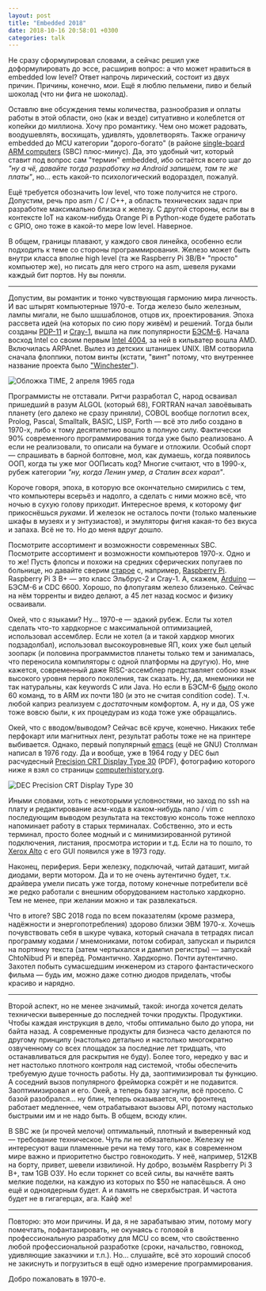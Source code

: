 ```yaml
---
layout: post
title: "Embedded 2018"
date: 2018-10-16 20:58:01 +0300
categories: talk
---
```

Не сразу сформулировал словами, а сейчас решил уже доформулировать до эссе, расширив вопрос: а что может нравиться в embedded low level? Ответ напрочь лирический, состоит из двух причин. Причины, конечно, *мои*. Ещё я люблю пельмени, пиво и белый шоколад (что ни фига не шоколад).

Оставлю вне обсуждения темы количества, разнообразия и оплаты работы в этой области, оно (как и везде) ситуативно и колеблется от копейки до миллиона. Хочу про романтику. Чем оно может радовать, воодушевлять, восхищать, удивлять, удовлетворять. Также ограничу embedded до MCU категории "дорого-богато" (в районе [single-board ARM computers](https://en.wikipedia.org/wiki/Comparison_of_single-board_computers) (SBC) плюс-минус). Да, это удобный чит, который ставит под вопрос сам "термин" embedded, ибо остаётся всего шаг до *"ну а чё, давайте тогда разработку на Android запишем, там те же платы"*, но... есть какой-то психологический водораздел, пожалуй.

Ещё требуется обозначить low level, что тоже получится не строго. Допустим, речь про asm / C / C++, а область технических задач при разработке максимально близка к железу. С другой стороны, если вы в контексте IoT на каком-нибудь Orange Pi в Python-коде будете работать с GPIO, оно тоже в какой-то мере low level. Наверное.

В общем, границы плавают, у каждого своя линейка, особенно если подходить к теме со стороны программирования. Железо может быть внутри класса вполне high level (та же Raspberry Pi 3B/B+ "просто" компьютер же), но писать для него строго на asm, шевеля руками каждый бит портов. Ну вы поняли.

---

Допустим, вы романтик и тонко чувствующая гармонию мира личность. И вас штырят компьютерные 1970-е. Тогда железо было железным, лампы мигали, не было шшшаблонов, отцов их, проектирования. Эпоха рассвета идей (на которых по сию пору живём) и решений. Тогда были созданы [PDP-11](https://en.wikipedia.org/wiki/PDP-11) и [Cray-1](https://en.wikipedia.org/wiki/Cray-1), вышла на пик популярности [БЭСМ-6](https://ru.wikipedia.org/wiki/БЭСМ-6). Начала восход Intel со своим первым [Intel 4004](https://en.wikipedia.org/wiki/Intel_4004), за ней в кильватер вошла AMD. Включилась ARPAnet. Вылез из детских штанишек UNIX. IBM сотворила сначала флоппики, потом винты (кстати, "винт" потому, что внутреннее название проекта было ["Winchester"](https://www-03.ibm.com/ibm/history/exhibits/storage/storage_3340.html)).

![Обложка TIME, 2 апреля 1965 года](/assets/images/1101650402_400.jpg "Обложка TIME, 2 апреля 1965 года")

Программисты не отставали. Ритчи разработал C, народ осваивал пришедший в разум ALGOL (который 68), FORTRAN начал завоёвывать планету (его далеко не сразу приняли), COBOL вообще поглотил всех, Prolog, Pascal, Smalltalk, BASIC, LISP, Forth — всё это либо создано в 1970-х, либо к тому десятилетию вошло в полную силу. Фактически 90% современного программирования тогда уже было реализовано. А если не реализовали, то описали на бумаге и отложили. Особый спорт — спрашивать в барной болтовне, мол, как думаешь, когда появилось ООП, когда ты уже мог ООПисать код? Многие считают, что в 1990-х, рубеж категории *"ну, когда Ленин умер, а Сталин всех карал"*.

Короче говоря, эпоха, в которую все окончательно смирились с тем, что компьютеры всерьёз и надолго, а сделать с ними можно всё, что ночью в сухую голову приходит. Интересное время, к которому фиг прикоснёшься *руками*. И железок не осталось почти (только маленькие шкафы в музеях и у энтузиастов), и эмуляторы фигня какая-то без вкуса и запаха. Всё не то. Но до меня вдруг дошло.

Посмотрите ассортимент и возможности современных SBC. Посмотрите ассортимент и возможности компьютеров 1970-х. Одно и то же! Пусть флопсы и похожи на средних сферических попугаев по больнице, но давайте сверим [старое](https://ru.wikipedia.org/wiki/FLOPS#Обзор_производительности_реальных_систем) с, например, [Raspberry Pi](https://medium.com/@ghalfacree/benchmarking-the-raspberry-pi-3-b-plus-44122cf3d806). Raspberry Pi 3 B+ — это класс Эльбрус-2 и Cray-1. А, скажем, [Arduino](https://hmbd.wordpress.com/2016/08/24/speed-comparisons-for-arduino-unonano-and-due/) — БЭСМ-6 и CDC 6600. Хорошо, по флопугаям железо близенько. Сейчас на нём торренты и видео делают, а 45 лет назад космос и физику осваивали.

Окей, что с языками? Ну... 1970-е — эдакий рубеж. Если ты хотел сделать что-то хардкорное с максимальной оптимизацией, использовал ассемблер. Если не хотел (а и такой хардкор многих подзадолбал), использовал высокоуровневые ЯП, коих уже был целый зоопарк (и половина программистов планеты только тем и занималась, что переносила компиляторы с одной платформы на другую). Но, мне кажется, современный даже RISC-ассемблер представляет собою язык высокого уровня первого поколения, так сказать. Ну, да, мнемоники не так натуральны, как keywords C или Java. Но если в БЭСМ-6 [было](http://www.mailcom.com/besm6/instset_ru.shtml) около 60 команд, то в ARM их почти 180 (и это не считая condition code). Т.ч. любой каприз реализуем с *достаточным* комфортом. А, ну и да, OS уже тоже вовсю были, к их процедурам из кода тоже уже обращались.

Окей, что с вводом/выводом? Сейчас всё круче, конечно. Никаких тебе перфокарт или магнитных лент, результат работы тоже не на принтере выбивается. Однако, первый популярный [emacs](https://en.wikipedia.org/wiki/Emacs) (ещё не GNU) Столлман написал в 1976 году. Да и вообще, уже в 1964 году у DEC был расчудесный [Precision CRT Display Type 30](http://www.computinghistory.org.uk/userdata/files/digital-precision-crt-display-type-30.pdf) (PDF), фотографию которого ниже я взял со страницы [computerhistory.org](http://www.computerhistory.org/pdp-1/8955eff5ea3981a242732be99f335026/).

![DEC Precision CRT Display Type 30](/assets/images/dec.pdp-1.chm_pdp-1_restoration_type_30_display_in_alignment.2005.102663948.lg_.jpg "DEC Precision CRT Display Type 30")

Иными словами, хоть с некоторыми условностями, но заход по ssh на плату и редактирование асм-кода в каком-нибудь nano / vim с последующим выводом результата на текстовую консоль тоже неплохо напоминает работу в старых терминалах. Собственно, это и есть терминал, просто более модный и с минимизированной рутиной подключения, листания, просмотра истории и т.д. Если на то пошло, то [Xerox Alto](https://en.wikipedia.org/wiki/Xerox_Alto) с его GUI появился уже в 1973 году.

Наконец, периферия. Бери железку, подключай, читай даташит, мигай диодами, верти мотором. Да и то не очень аутентично будет, т.к. драйвера умели писать уже тогда, потому конечные потребители всё же редко работали с внешним оборудованием настолько хардкорно. Тем не менее, при желании можно и так развлекаться.

Что в итоге? SBC 2018 года по всем показателям (кроме размера, надёжности и энергопотребления) здорово близки ЭВМ 1970-х. Хочешь почувствовать себя в шкуре чувака, который сначала в тетрадях писал программу кодами / мнемониками, потом собирал, запускал и пырился на портянку текста (затем чертыхался и дампил регистры) — запускай ChtoNibud Pi и вперёд. Романтично. Хардкорно. Почти аутентично. Захотел побыть сумасшедшим инженером из старого фантастического фильма — будь им, можно даже сотню диодов приделать, чтобы красиво и нарядно.

---

Второй аспект, но не менее значимый, такой: иногда хочется делать технически выверенные до последней точки продукты. Продуктики. Чтобы каждая инструкция в дело, чтобы оптимально было до упора, ни байта назад. А современные продукты для бизнеса часто делаются по другому принципу (настолько детально и настолько многократно озвученному со всех площадок за последние лет тридцать, что останавливаться для раскрытия не буду). Более того, нередко у вас и нет настолько плотного контроля над системой, чтобы обеспечить требуемую душе точность работы. Ну да, заоптимизировал ты функцию. А соседний вызов популярного фрейморка сожрёт и не подавится. Заоптимизировал и его. Окей, а теперь базу загнули, всё просело. С базой разобрался... ну блин, теперь оказывается, что фронтенд работает медленнее, чем отрабатывают вызовы API, потому настолько быстрыми им и не надо быть. В общем, всюду клин.

В SBC же (и прочей мелочи) оптимальный, плотный и выверенный код — требование техническое. Чуть ли не обязательное. Железку не интересуют ваши пламенные речи на тему того, как в современном мире важно и приоритетно быстро говнокодить. У неё, например, 512KB на борту, привет, шевели извилиной. Ну добро, возьмём Raspberry Pi 3 B+, там 1GB ОЗУ. Но если торкнет со всей силы, вы начнёте ваять мелкие поделки, на каждую из которых по $50 не напасёшься. А оно ещё и одноядерным будет. А и память не сверхбыстрая. И частота будет не в гигагерцах, ага. Кайф же!

---

Повторю: это *мои* причины. И да, я не зарабатываю этим, потому могу помечтать, пофантазировать, не окунаясь с головой в профессиональную разработку для MCU со всем, что свойственно любой профессиональной разработке (сроки, начальство, говнокод, удивляющие заказчики и т.п.). Но... слушайте, всё это хороший способ не закиснуть и погрузиться в ещё одно измерение программирования.

Добро пожаловать в 1970-е.
